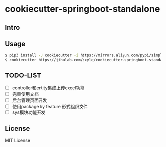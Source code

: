 # cookiecutter-springboot-standalone

## Intro

## Usage
```bash
$ pip3 install -U cookiecutter -i https://mirrors.aliyun.com/pypi/simple/
$ cookiecutter https://jihulab.com/zxyle/cookiecutter-springboot-standalone.git 
```

## TODO-LIST
- [ ] controller和entity集成上传excel功能
- [ ] 完善使用文档
- [ ] 后台管理页面开发
- [ ] 使用package by feature 形式组织文件
- [ ] sys模块功能开发

## License
MIT License
